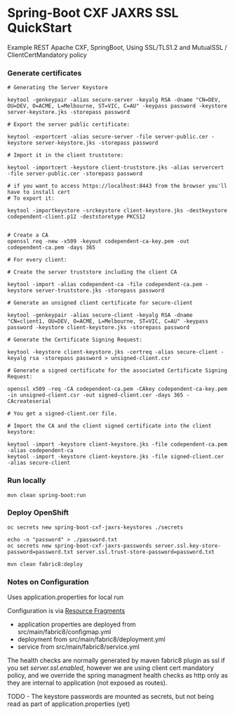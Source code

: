 # Spring-Boot CXF JAXRS SSL QuickStart

Example REST Apache CXF, SpringBoot, Using SSL/TLS1.2 and MutualSSL / ClientCertMandatory policy

### Generate certificates
```
# Generating the Server Keystore

keytool -genkeypair -alias secure-server -keyalg RSA -dname "CN=DEV, OU=DEV, O=ACME, L=Melbourne, ST=VIC, C=AU" -keypass password -keystore server-keystore.jks -storepass password

# Export the server public certificate: 

keytool -exportcert -alias secure-server -file server-public.cer -keystore server-keystore.jks -storepass password

# Import it in the client truststore:

keytool -importcert -keystore client-truststore.jks -alias servercert -file server-public.cer -storepass password

# if you want to access https://localhost:8443 from the browser you'll have to install cert
# To export it: 

keytool -importkeystore -srckeystore client-keystore.jks -destkeystore codependent-client.p12 -deststoretype PKCS12


# Create a CA
openssl req -new -x509 -keyout codependent-ca-key.pem -out codependent-ca.pem -days 365

# For every client: 

# Create the server truststore including the client CA

keytool -import -alias codependent-ca -file codependent-ca.pem -keystore server-truststore.jks -storepass password

# Generate an unsigned client certificate for secure-client

keytool -genkeypair -alias secure-client -keyalg RSA -dname "CN=client1, OU=DEV, O=ACME, L=Melbourne, ST=VIC, C=AU" -keypass password -keystore client-keystore.jks -storepass password

# Generate the Certificate Signing Request:

keytool -keystore client-keystore.jks -certreq -alias secure-client -keyalg rsa -storepass password > unsigned-client.csr

# Generate a signed certificate for the associated Certificate Signing Request:

openssl x509 -req -CA codependent-ca.pem -CAkey codependent-ca-key.pem -in unsigned-client.csr -out signed-client.cer -days 365 -CAcreateserial

# You get a signed-client.cer file.

# Import the CA and the client signed certificate into the client keystore:

keytool -import -keystore client-keystore.jks -file codependent-ca.pem -alias codependent-ca
keytool -import -keystore client-keystore.jks -file signed-client.cer -alias secure-client
```

### Run locally

```
mvn clean spring-boot:run
```

### Deploy OpenShift

```
oc secrets new spring-boot-cxf-jaxrs-keystores ./secrets

echo -n "password" > ./password.txt
oc secrets new spring-boot-cxf-jaxrs-passwords server.ssl.key-store-password=password.txt server.ssl.trust-store-password=password.txt

mvn clean fabric8:deploy
```

### Notes on Configuration
Uses application.properties for local run

Configuration is via [Resource Fragments](https://maven.fabric8.io/#resource-fragments)

- application properties are deployed from src/main/fabric8/configmap.yml
- deployment from src/main/fabric8/deployment.yml
- service from src/main/fabric8/service.yml

The health checks are normally generated by maven fabric8 plugin as ssl if you set *server.ssl.enabled*, however we are using client cert mandatory policy, and we override the spring managment health checks as http only as they are internal to application (not exposed as routes).

TODO - The keystore passwords are mounted as secrets, but not being read as part of application.properties (yet)